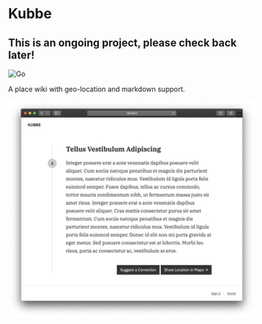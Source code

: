 # Kubbe

## This is an ongoing project, please check back later!

![Go](https://github.com/sonereker/kubbe/workflows/Go/badge.svg)

A place wiki with geo-location and markdown support.

![Screenshot1](page/1.png)
